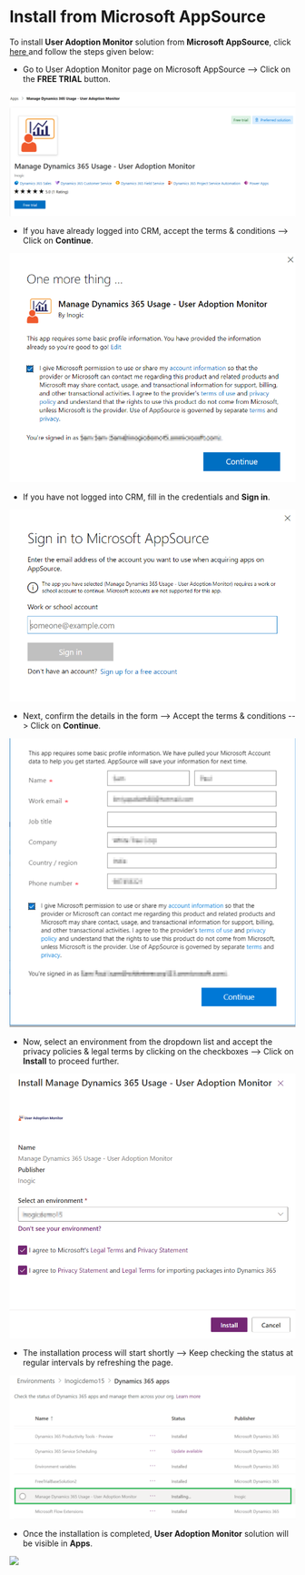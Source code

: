 # Install from Microsoft AppSource

To install **User Adoption Monitor** solution from **Microsoft AppSource**, click[ here ](https://appsource.microsoft.com/en-us/product/dynamics-365/inogic.728355ef-5b19-45f6-bb63-9680886e551a)and follow the steps given below:&#x20;

* Go to User Adoption Monitor page on Microsoft AppSource --> Click on the **FREE TRIAL** button.

![](<../../.gitbook/assets/1 (393).png>)

* If you have already logged into CRM, accept the terms & conditions --> Click on **Continue**.&#x20;

![](../../.gitbook/assets/u123.png)

* If you have not logged into CRM, fill in the credentials and **Sign in**.

![](<../../.gitbook/assets/2 (65).png>)

* Next, confirm the details in the form --> Accept the terms & conditions --> Click on **Continue**.

![](<../../.gitbook/assets/4 (5).png>)

* Now, select an environment from the dropdown list and accept the privacy policies & legal terms by clicking on the checkboxes --> Click on **Install** to proceed further.

![](../../.gitbook/assets/u111.png)

* The installation process will start shortly --> Keep checking the status at regular intervals by refreshing the page.

![](../../.gitbook/assets/UAMMM.png)

* Once the installation is completed, **User Adoption Monitor** solution will be visible in **Apps**.

![](../../.gitbook/assets/2021\_01\_12\_15\_27\_10\_Greenshot.png)
